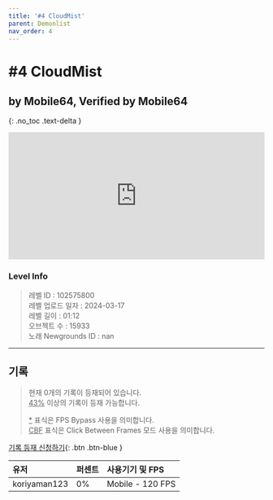 ```yaml
---   
title: '#4 CloudMist'   
parent: Demonlist   
nav_order: 4   
---
```

# #4 CloudMist   
## by Mobile64, Verified by Mobile64   
{: .no_toc .text-delta }   
<p>
<iframe allow="accelerometer; autoplay; clipboard-write; encrypted-media; gyroscope; picture-in-picture" allowfullscreen="true" frameborder="0" height="250px" src="https://www.youtube.com/embed/ZIm8gFp507s" width="100%"></iframe>
</p>

### Level Info
> 레벨 ID : 102575800   
> 레벨 업로드 일자 : 2024-03-17   
> 레벨 길이 : 01:12   
> 오브젝트 수 : 15933   
> 노래 Newgrounds ID : nan   




---

## 기록   

> 현재 0개의 기록이 등재되어 있습니다.  
> <U>43%</U> 이상의 기록이 등재 가능합니다. 
>    
> <U>*</U> 표식은 FPS Bypass 사용을 의미합니다.   
> <U>CBF</U>  표식은 Click Between Frames 모드 사용을 의미합니다.   

[기록 등재 신청하기](https://gmdquackforum.site/submit.html){: .btn .btn-blue }   

| 유저         | 퍼센트             | 사용기기 및 FPS |   
|:-------------|:------------------|:---------------|   
| koriyaman123  | 0%               | Mobile - 120 FPS |   
